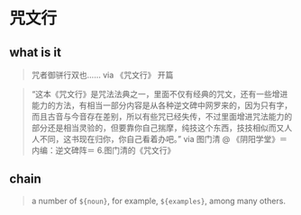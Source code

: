 # 咒文行

## what is it

> 咒者御骈行双也……
via 《咒文行》 开篇

> “这本《咒文行》是咒法法典之一，里面不仅有经典的咒文，还有一些增进能力的方法，有相当一部分内容是从各种逆文碑中网罗来的，因为只有字，而且古音与今音存在差别，所以有些咒已经失传，不过里面增进咒法能力的部分还是相当灵验的，但要靠你自己揣摩，纯技这个东西，技技相似而又人人不同，这书现在归你，你自己看着办吧。”
via 图门清 @ 《阴阳学堂》＝内编：逆文碑阵＝ 6.图门清的《咒文行》


## chain

> a number of `${noun}`, for example, `${examples}`, among many others.